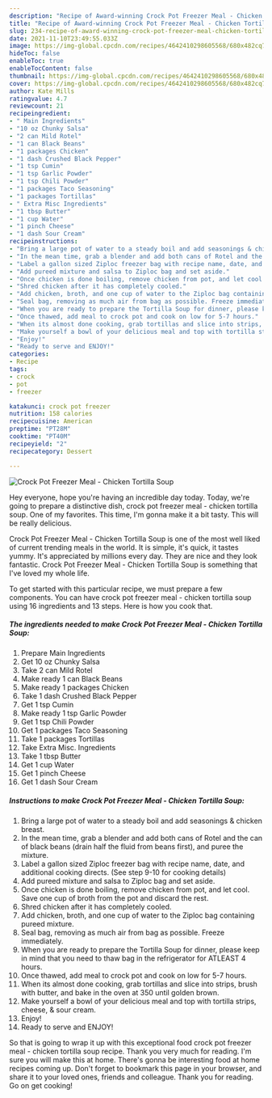 ```yaml
---
description: "Recipe of Award-winning Crock Pot Freezer Meal - Chicken Tortilla Soup"
title: "Recipe of Award-winning Crock Pot Freezer Meal - Chicken Tortilla Soup"
slug: 234-recipe-of-award-winning-crock-pot-freezer-meal-chicken-tortilla-soup
date: 2021-11-10T23:49:55.033Z
image: https://img-global.cpcdn.com/recipes/4642410298605568/680x482cq70/crock-pot-freezer-meal-chicken-tortilla-soup-recipe-main-photo.jpg
hideToc: false
enableToc: true
enableTocContent: false
thumbnail: https://img-global.cpcdn.com/recipes/4642410298605568/680x482cq70/crock-pot-freezer-meal-chicken-tortilla-soup-recipe-main-photo.jpg
cover: https://img-global.cpcdn.com/recipes/4642410298605568/680x482cq70/crock-pot-freezer-meal-chicken-tortilla-soup-recipe-main-photo.jpg
author: Kate Mills
ratingvalue: 4.7
reviewcount: 21
recipeingredient:
- " Main Ingredients"
- "10 oz Chunky Salsa"
- "2 can Mild Rotel"
- "1 can Black Beans"
- "1 packages Chicken"
- "1 dash Crushed Black Pepper"
- "1 tsp Cumin"
- "1 tsp Garlic Powder"
- "1 tsp Chili Powder"
- "1 packages Taco Seasoning"
- "1 packages Tortillas"
- " Extra Misc Ingredients"
- "1 tbsp Butter"
- "1 cup Water"
- "1 pinch Cheese"
- "1 dash Sour Cream"
recipeinstructions:
- "Bring a large pot of water to a steady boil and add seasonings & chicken breast."
- "In the mean time, grab a blender and add both cans of Rotel and the can of black beans (drain half the fluid from beans first), and puree the mixture."
- "Label a gallon sized Ziploc freezer bag with recipe name, date, and additional cooking directs. (See step 9-10 for cooking details)"
- "Add pureed mixture and salsa to Ziploc bag and set aside."
- "Once chicken is done boiling, remove chicken from pot, and let cool. Save one cup of broth from the pot and discard the rest."
- "Shred chicken after it has completely cooled."
- "Add chicken, broth, and one cup of water to the Ziploc bag containing pureed mixture."
- "Seal bag, removing as much air from bag as possible. Freeze immediately."
- "When you are ready to prepare the Tortilla Soup for dinner, please keep in mind that you need to thaw bag in the refrigerator for ATLEAST 4 hours."
- "Once thawed, add meal to crock pot and cook on low for 5-7 hours."
- "When its almost done cooking, grab tortillas and slice into strips, brush with butter, and bake in the oven at 350 until golden brown."
- "Make yourself a bowl of your delicious meal and top with tortilla strips, cheese, & sour cream."
- "Enjoy!"
- "Ready to serve and ENJOY!"
categories:
- Recipe
tags:
- crock
- pot
- freezer

katakunci: crock pot freezer 
nutrition: 158 calories
recipecuisine: American
preptime: "PT28M"
cooktime: "PT40M"
recipeyield: "2"
recipecategory: Dessert

---
```



![Crock Pot Freezer Meal - Chicken Tortilla Soup](https://img-global.cpcdn.com/recipes/4642410298605568/680x482cq70/crock-pot-freezer-meal-chicken-tortilla-soup-recipe-main-photo.jpg)

Hey everyone, hope you're having an incredible day today. Today, we're going to prepare a distinctive dish, crock pot freezer meal - chicken tortilla soup. One of my favorites. This time, I'm gonna make it a bit tasty. This will be really delicious.

Crock Pot Freezer Meal - Chicken Tortilla Soup is one of the most well liked of current trending meals in the world. It is simple, it's quick, it tastes yummy. It's appreciated by millions every day. They are nice and they look fantastic. Crock Pot Freezer Meal - Chicken Tortilla Soup is something that I've loved my whole life.




To get started with this particular recipe, we must prepare a few components. You can have crock pot freezer meal - chicken tortilla soup using 16 ingredients and 13 steps. Here is how you cook that.

<!--inarticleads1-->

##### The ingredients needed to make Crock Pot Freezer Meal - Chicken Tortilla Soup:

1. Prepare  Main Ingredients
1. Get 10 oz Chunky Salsa
1. Take 2 can Mild Rotel
1. Make ready 1 can Black Beans
1. Make ready 1 packages Chicken
1. Take 1 dash Crushed Black Pepper
1. Get 1 tsp Cumin
1. Make ready 1 tsp Garlic Powder
1. Get 1 tsp Chili Powder
1. Get 1 packages Taco Seasoning
1. Take 1 packages Tortillas
1. Take  Extra Misc. Ingredients
1. Take 1 tbsp Butter
1. Get 1 cup Water
1. Get 1 pinch Cheese
1. Get 1 dash Sour Cream




<!--inarticleads2-->

##### Instructions to make Crock Pot Freezer Meal - Chicken Tortilla Soup:

1. Bring a large pot of water to a steady boil and add seasonings & chicken breast.
1. In the mean time, grab a blender and add both cans of Rotel and the can of black beans (drain half the fluid from beans first), and puree the mixture.
1. Label a gallon sized Ziploc freezer bag with recipe name, date, and additional cooking directs. (See step 9-10 for cooking details)
1. Add pureed mixture and salsa to Ziploc bag and set aside.
1. Once chicken is done boiling, remove chicken from pot, and let cool. Save one cup of broth from the pot and discard the rest.
1. Shred chicken after it has completely cooled.
1. Add chicken, broth, and one cup of water to the Ziploc bag containing pureed mixture.
1. Seal bag, removing as much air from bag as possible. Freeze immediately.
1. When you are ready to prepare the Tortilla Soup for dinner, please keep in mind that you need to thaw bag in the refrigerator for ATLEAST 4 hours.
1. Once thawed, add meal to crock pot and cook on low for 5-7 hours.
1. When its almost done cooking, grab tortillas and slice into strips, brush with butter, and bake in the oven at 350 until golden brown.
1. Make yourself a bowl of your delicious meal and top with tortilla strips, cheese, & sour cream.
1. Enjoy!
1. Ready to serve and ENJOY!



So that is going to wrap it up with this exceptional food crock pot freezer meal - chicken tortilla soup recipe. Thank you very much for reading. I'm sure you will make this at home. There's gonna be interesting food at home recipes coming up. Don't forget to bookmark this page in your browser, and share it to your loved ones, friends and colleague. Thank you for reading. Go on get cooking!
